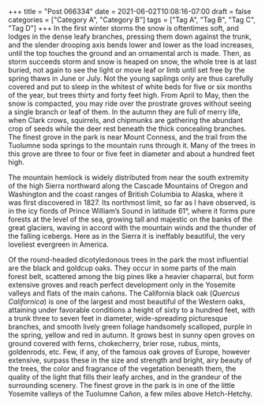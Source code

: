+++
title = "Post 066334"
date = 2021-06-02T10:08:16-07:00
draft = false
categories = ["Category A", "Category B"]
tags = ["Tag A", "Tag B", "Tag C", "Tag D"]
+++
In the first winter storms the snow is oftentimes soft, and lodges in the dense leafy branches, pressing them down against the trunk, and the slender drooping axis bends lower and lower as the load increases, until the top touches the ground and an ornamental arch is made. Then, as storm succeeds storm and snow is heaped on snow, the whole tree is at last buried, not again to see the light or move leaf or limb until set free by the spring thaws in June or July. Not the young saplings only are thus carefully covered and put to sleep in the whitest of white beds for five or six months of the year, but trees thirty and forty feet high. From April to May, then the snow is compacted, you may ride over the prostrate groves without seeing a single branch or leaf of them. In the autumn they are full of merry life, when Clark crows, squirrels, and chipmunks are gathering the abundant crop of seeds while the deer rest beneath the thick concealing branches. The finest grove in the park is near Mount Conness, and the trail from the Tuolumne soda springs to the mountain runs through it. Many of the trees in this grove are three to four or five feet in diameter and about a hundred feet high.

The mountain hemlock is widely distributed from near the south extremity of the high Sierra northward along the Cascade Mountains of Oregon and Washington and the coast ranges of British Columbia to Alaska, where it was first discovered in 1827. Its northmost limit, so far as I have observed, is in the icy fiords of Prince William’s Sound in latitude 61°, where it forms pure forests at the level of the sea, growing tall and majestic on the banks of the great glaciers, waving in accord with the mountain winds and the thunder of the falling icebergs. Here as in the Sierra it is ineffably beautiful, the very loveliest evergreen in America.

Of the round-headed dicotyledonous trees in the park the most influential are the black and goldcup oaks. They occur in some parts of the main forest belt, scattered among the big pines like a heavier chaparral, but form extensive groves and reach perfect development only in the Yosemite valleys and flats of the main cañons. The California black oak (_Quercus Californica_) is one of the largest and most beautiful of the Western oaks, attaining under favorable conditions a height of sixty to a hundred feet, with a trunk three to seven feet in diameter, wide-spreading picturesque branches, and smooth lively green foliage handsomely scalloped, purple in the spring, yellow and red in autumn. It grows best in sunny open groves on ground covered with ferns, chokecherry, brier rose, rubus, mints, goldenrods, etc. Few, if any, of the famous oak groves of Europe, however extensive, surpass these in the size and strength and bright, airy beauty of the trees, the color and fragrance of the vegetation beneath them, the quality of the light that fills their leafy arches, and in the grandeur of the surrounding scenery. The finest grove in the park is in one of the little Yosemite valleys of the Tuolumne Cañon, a few miles above Hetch-Hetchy.
